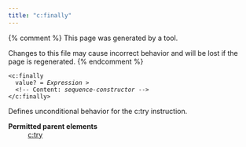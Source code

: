 ```yaml
---
title: "c:finally"
---
```


{% comment %}
This page was generated by a tool.

Changes to this file may cause incorrect behavior and will be lost if
the page is regenerated.
{% endcomment %}

<div class="language-xml highlighter-rouge"><pre class="highlight element-syntax"><code><span class="nt">&lt;c:finally</span>
  <span>value</span>? = <i title="Expression">Expression</i> &gt;
  &lt;!-- Content: <span><i>sequence-constructor</i></span> --&gt;
<span class="nt">&lt;/c:finally&gt;</span></code></pre></div>
<p>Defines unconditional behavior for the c:try instruction.</p>
<dl>
   <dt><b>Permitted parent elements</b></dt>
   <dd><a href="try.html">c:try</a></dd>
</dl>